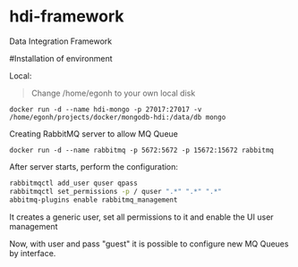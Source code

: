 # hdi-framework
Data Integration Framework


#Installation of environment

Local:

> Change /home/egonh to your own local disk

`docker run -d --name hdi-mongo -p 27017:27017 -v /home/egonh/projects/docker/mongodb-hdi:/data/db mongo`

Creating RabbitMQ server to allow MQ Queue

`docker run -d --name rabbitmq -p 5672:5672 -p 15672:15672 rabbitmq`

After server starts, perform the configuration:
```sh
rabbitmqctl add_user quser qpass
rabbitmqctl set_permissions -p / quser ".*" ".*" ".*"
abbitmq-plugins enable rabbitmq_management
```
It creates a generic user, set all permissions to it and enable the UI user management

Now, with user and pass "guest" it is possible to configure new MQ Queues by interface.
